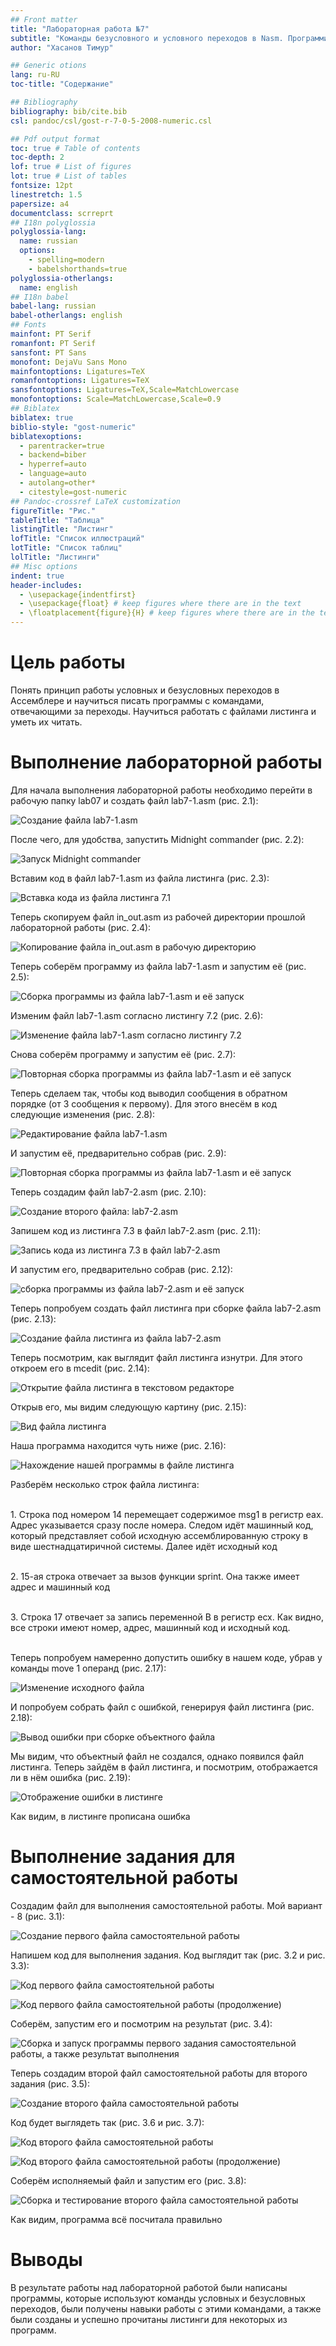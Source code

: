 ```yaml
---
## Front matter
title: "Лабораторная работа №7"
subtitle: "Команды безусловного и условного переходов в Nasm. Программирование ветвлений"
author: "Хасанов Тимур"

## Generic otions
lang: ru-RU
toc-title: "Содержание"

## Bibliography
bibliography: bib/cite.bib
csl: pandoc/csl/gost-r-7-0-5-2008-numeric.csl

## Pdf output format
toc: true # Table of contents
toc-depth: 2
lof: true # List of figures
lot: true # List of tables
fontsize: 12pt
linestretch: 1.5
papersize: a4
documentclass: scrreprt
## I18n polyglossia
polyglossia-lang:
  name: russian
  options:
	- spelling=modern
	- babelshorthands=true
polyglossia-otherlangs:
  name: english
## I18n babel
babel-lang: russian
babel-otherlangs: english
## Fonts
mainfont: PT Serif
romanfont: PT Serif
sansfont: PT Sans
monofont: DejaVu Sans Mono
mainfontoptions: Ligatures=TeX
romanfontoptions: Ligatures=TeX
sansfontoptions: Ligatures=TeX,Scale=MatchLowercase
monofontoptions: Scale=MatchLowercase,Scale=0.9
## Biblatex
biblatex: true
biblio-style: "gost-numeric"
biblatexoptions:
  - parentracker=true
  - backend=biber
  - hyperref=auto
  - language=auto
  - autolang=other*
  - citestyle=gost-numeric
## Pandoc-crossref LaTeX customization
figureTitle: "Рис."
tableTitle: "Таблица"
listingTitle: "Листинг"
lofTitle: "Список иллюстраций"
lotTitle: "Список таблиц"
lolTitle: "Листинги"
## Misc options
indent: true
header-includes:
  - \usepackage{indentfirst}
  - \usepackage{float} # keep figures where there are in the text
  - \floatplacement{figure}{H} # keep figures where there are in the text
---
```


# Цель работы

Понять принцип работы условных и безусловных переходов в Ассемблере и научиться писать программы с командами, отвечающими за переходы. Научиться работать с файлами листинга и уметь их читать.

# Выполнение лабораторной работы

Для начала выполнения лабораторной работы необходимо перейти в рабочую папку lab07 и создать файл lab7-1.asm (рис. 2.1):

![Создание файла lab7-1.asm](https://github.com/tihasanov/-study_2023-2024_arh-pc/blob/master/labs/lab07/report/image/7.1.png?raw=true)

После чего, для удобства, запустить Midnight commander (рис. 2.2):

![Запуск Midnight commander](https://github.com/tihasanov/-study_2023-2024_arh-pc/blob/master/labs/lab07/report/image/7.2.png?raw=true)

Вставим код в файл lab7-1.asm из файла листинга (рис. 2.3):

![Вставка кода из файла листинга 7.1](https://github.com/tihasanov/-study_2023-2024_arh-pc/blob/master/labs/lab07/report/image/7.3.png?raw=true)

Теперь скопируем файл in_out.asm из рабочей директории прошлой лабораторной работы (рис. 2.4):

![Копирование файла in_out.asm в рабочую директорию](https://github.com/tihasanov/-study_2023-2024_arh-pc/blob/master/labs/lab07/report/image/7.4.png?raw=true)

Теперь соберём программу из файла lab7-1.asm и запустим её (рис. 2.5):

![Сборка программы из файла lab7-1.asm и её запуск](https://github.com/tihasanov/-study_2023-2024_arh-pc/blob/master/labs/lab07/report/image/7.5.png?raw=true)

Изменим файл lab7-1.asm согласно листингу 7.2 (рис. 2.6):

![Изменение файла lab7-1.asm согласно листингу 7.2](https://github.com/tihasanov/-study_2023-2024_arh-pc/blob/master/labs/lab07/report/image/7.6.png?raw=true)

Снова соберём программу и запустим её (рис. 2.7):

![Повторная сборка программы из файла lab7-1.asm и её запуск](https://github.com/tihasanov/-study_2023-2024_arh-pc/blob/master/labs/lab07/report/image/7.7.png?raw=true)

Теперь сделаем так, чтобы код выводил сообщения в обратном порядке (от 3 сообщения к первому). Для этого внесём в код следующие изменения (рис. 2.8):

![Редактирование файла lab7-1.asm](https://github.com/tihasanov/-study_2023-2024_arh-pc/blob/master/labs/lab07/report/image/7.8.png?raw=true)

И запустим её, предварительно собрав (рис. 2.9):

![Повторная сборка программы из файла lab7-1.asm и её запуск](https://github.com/tihasanov/-study_2023-2024_arh-pc/blob/master/labs/lab07/report/image/7.9.png?raw=true)

Теперь создадим файл lab7-2.asm (рис. 2.10):

![Создание второго файла: lab7-2.asm](https://github.com/tihasanov/-study_2023-2024_arh-pc/blob/master/labs/lab07/report/image/7.10.png?raw=true)

Запишем код из листинга 7.3 в файл lab7-2.asm (рис. 2.11):

![Запись кода из листинга 7.3 в файл lab7-2.asm](https://github.com/tihasanov/-study_2023-2024_arh-pc/blob/master/labs/lab07/report/image/7.11.png?raw=true)

И запустим его, предварительно собрав (рис. 2.12):

![сборка программы из файла lab7-2.asm и её запуск](https://github.com/tihasanov/-study_2023-2024_arh-pc/blob/master/labs/lab07/report/image/7.12.png?raw=true)

Теперь попробуем создать файл листинга при сборке файла lab7-2.asm (рис. 2.13):

![Создание файла листинга из файла lab7-2.asm](https://github.com/tihasanov/-study_2023-2024_arh-pc/blob/master/labs/lab07/report/image/7.13.png?raw=true)

Теперь посмотрим, как выглядит файл листинга изнутри. Для этого откроем его в mcedit (рис. 2.14):

![Открытие файла листинга в текстовом редакторе](https://github.com/tihasanov/-study_2023-2024_arh-pc/blob/master/labs/lab07/report/image/7.14.png?raw=true)

Открыв его, мы видим следующую картину (рис. 2.15):

![Вид файла листинга](https://github.com/tihasanov/-study_2023-2024_arh-pc/blob/master/labs/lab07/report/image/7.15.png?raw=true)

Наша программа находится чуть ниже (рис. 2.16):

![Нахождение нашей программы в файле листинга](https://github.com/tihasanov/-study_2023-2024_arh-pc/blob/master/labs/lab07/report/image/7.16.png?raw=true)

Разберём несколько строк файла листинга:

<p><br>1. Строка под номером 14 перемещает содержимое msg1 в регистр eax. Адрес указывается сразу после номера. Следом идёт машинный код, который представляет собой исходную ассемблированную строку в виде шестнадцатиричной системы. Далее идёт исходный код
<p><br>2. 15-ая строка отвечает за вызов функции sprint. Она также имеет адрес и машинный код
<p><br>3. Строка 17 отвечает за запись переменной B в регистр ecx. Как видно, все строки имеют номер, адрес, машинный код и исходный код.

<p><br>Теперь попробуем намеренно допустить ошибку в нашем коде, убрав у команды move 1 операнд (рис. 2.17):

![Изменение исходного файла](https://github.com/tihasanov/-study_2023-2024_arh-pc/blob/master/labs/lab07/report/image/7.17.png?raw=true)

И попробуем собрать файл с ошибкой, генерируя файл листинга (рис. 2.18):

![Вывод ошибки при сборке объектного файла](https://github.com/tihasanov/-study_2023-2024_arh-pc/blob/master/labs/lab07/report/image/7.18.png?raw=true)

Мы видим, что объектный файл не создался, однако появился файл листинга.
Теперь зайдём в файл листинга, и посмотрим, отображается ли в нём ошибка (рис. 2.19):

![Отображение ошибки в листинге](https://github.com/tihasanov/-study_2023-2024_arh-pc/blob/master/labs/lab07/report/image/7.19.png?raw=true)

Как видим, в листинге прописана ошибка

# Выполнение задания для самостоятельной работы

Создадим файл для выполнения самостоятельной работы. Мой вариант - 8 (рис. 3.1):

![Создание первого файла самостоятельной работы](https://github.com/tihasanov/-study_2023-2024_arh-pc/blob/master/labs/lab07/report/image/7.20.png?raw=true)

Напишем код для выполнения задания. Код выглядит так (рис. 3.2 и рис. 3.3):

![Код первого файла самостоятельной работы](https://github.com/tihasanov/-study_2023-2024_arh-pc/blob/master/labs/lab07/report/image/7.21.png?raw=true)

![Код первого файла самостоятельной работы (продолжение)](https://github.com/tihasanov/-study_2023-2024_arh-pc/blob/master/labs/lab07/report/image/7.22.png?raw=true)

Соберём, запустим его и посмотрим на результат (рис. 3.4):

![Сборка и запуск программы первого задания самостоятельной работы, а также результат выполнения](https://github.com/tihasanov/-study_2023-2024_arh-pc/blob/master/labs/lab07/report/image/7.23.png?raw=true)

Теперь создадим второй файл самостоятельной работы для второго задания (рис. 3.5):

![Создание второго файла самостоятельной работы](https://github.com/tihasanov/-study_2023-2024_arh-pc/blob/master/labs/lab07/report/image/7.24.png?raw=true)

Код будет выглядеть так (рис. 3.6 и рис. 3.7):

![Код второго файла самостоятельной работы](https://github.com/tihasanov/-study_2023-2024_arh-pc/blob/master/labs/lab07/report/image/7.25.png?raw=true)

![Код второго файла самостоятельной работы (продолжение)](https://github.com/tihasanov/-study_2023-2024_arh-pc/blob/master/labs/lab07/report/image/7.26.png?raw=true)

Соберём исполняемый файл и запустим его (рис. 3.8):

![Сборка и тестирование второго файла самостоятельной работы](https://github.com/tihasanov/-study_2023-2024_arh-pc/blob/master/labs/lab07/report/image/7.27.png?raw=true)

Как видим, программа всё посчитала правильно

# Выводы

В результате работы над лабораторной работой были написаны программы, которые используют команды условных и безусловных переходов, были получены навыки работы с этими командами, а также были созданы и успешно прочитаны листинги для некоторых из программ.
